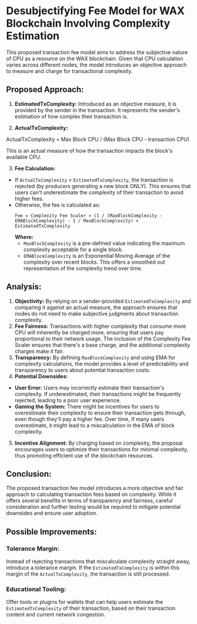 # Desubjectifying Fee Model for WAX Blockchain Involving Complexity Estimation

This proposed transaction fee model aims to address the subjective nature of CPU as a resource on the WAX blockchain. Given that CPU calculation varies across different nodes, the model introduces an objective approach to measure and charge for transactional complexity.

## Proposed Approach:

1. **EstimatedTxComplexity:** Introduced as an objective measure, it is provided by the sender in the transaction. It represents the sender's estimation of how complex their transaction is.

2. **ActualTxComplexity:**

ActualTxComplexity = Max Block CPU / (Max Block CPU - transaction CPU)

This is an actual measure of how the transaction impacts the block's available CPU.

3. **Fee Calculation:**
- If `ActualTxComplexity` > `EstimatedTxComplexity`, the transaction is rejected (by producers generating a new block ONLY). This ensures that users can't underestimate the complexity of their transaction to avoid higher fees.
- Otherwise, the fee is calculated as:
  ```
  Fee = Complexity Fee Scaler × (1 / (MaxBlockComplexity - EMABlockComplexity) - 1 / MaxBlockComplexity) × EstimatedTxComplexity
  ```
  **Where:**
  - `MaxBlockComplexity` is a pre-defined value indicating the maximum complexity acceptable for a single block.
  - `EMABlockComplexity` is an Exponential Moving Average of the complexity over recent blocks. This offers a smoothed out representation of the complexity trend over time.

## Analysis:

1. **Objectivity:** By relying on a sender-provided `EstimatedTxComplexity` and comparing it against an actual measure, the approach ensures that nodes do not need to make subjective judgments about transaction complexity.
2. **Fee Fairness:** Transactions with higher complexity that consume more CPU will inherently be charged more, ensuring that users pay proportional to their network usage. The inclusion of the Complexity Fee Scaler ensures that there's a base charge, and the additional complexity charges make it fair.
3. **Transparency:** By defining `MaxBlockComplexity` and using EMA for complexity calculations, the model provides a level of predictability and transparency to users about potential transaction costs.
4. **Potential Downsides:**
- **User Error:** Users may incorrectly estimate their transaction's complexity. If underestimated, their transactions might be frequently rejected, leading to a poor user experience.
- **Gaming the System:** There might be incentives for users to overestimate their complexity to ensure their transaction gets through, even though they'll pay a higher fee. Over time, if many users overestimate, it might lead to a miscalculation in the EMA of block complexity.
5. **Incentive Alignment:** By charging based on complexity, the proposal encourages users to optimize their transactions for minimal complexity, thus promoting efficient use of the blockchain resources.

## Conclusion:

The proposed transaction fee model introduces a more objective and fair approach to calculating transaction fees based on complexity. While it offers several benefits in terms of transparency and fairness, careful consideration and further testing would be required to mitigate potential downsides and ensure user adoption.

## Possible Improvements:

### Tolerance Margin:
Instead of rejecting transactions that miscalculate complexity straight away, introduce a tolerance margin. If the `EstimatedTxComplexity` is within this margin of the `ActualTxComplexity`, the transaction is still processed.

### Educational Tooling:
Offer tools or plugins for wallets that can help users estimate the `EstimatedTxComplexity` of their transaction, based on their transaction content and current network congestion.
